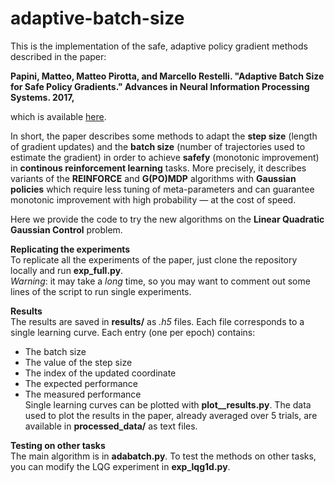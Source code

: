 # adaptive-batch-size

This is the implementation of the safe, adaptive policy gradient methods described in the paper:

**Papini, Matteo, Matteo Pirotta, and Marcello Restelli. "Adaptive Batch Size for Safe Policy Gradients." Advances in Neural Information Processing Systems. 2017,**

which is available [here](http://papers.nips.cc/paper/6950-adaptive-batch-size-for-safe-policy-gradients).

In short, the paper describes some methods to adapt the **step size** (length of gradient updates) and the **batch size** (number of trajectories used to estimate the gradient) in order to achieve **safefy** (monotonic improvement) in **continous reinforcement learning** tasks.
More precisely, it describes variants of the **REINFORCE** and **G(PO)MDP** algorithms with **Gaussian policies** which require less tuning of meta-parameters and can guarantee monotonic improvement with high probability — at the cost of speed.

Here we provide the code to try the new algorithms on the **Linear Quadratic Gaussian Control** problem.


**Replicating the experiments**\
To replicate all the experiments of the paper, just clone the repository locally and run **exp_full.py**.\
*Warning*: it may take a *long* time, so you may want to comment out some lines of the script to run single experiments.

**Results**\
The results are saved in **results/** as *.h5* files. Each file corresponds to a single learning curve. Each entry (one per epoch) contains:
* The batch size
* The value of the step size
* The index of the updated coordinate
* The expected performance
* The measured performance\
Single learning curves can be plotted with **plot__results.py**.
The data used to plot the results in the paper, already averaged over 5 trials, are available in **processed_data/** as text files.

**Testing on other tasks**\
The main algorithm is in **adabatch.py**. To test the methods on other tasks, you can modify the LQG experiment in **exp_lqg1d.py**.
